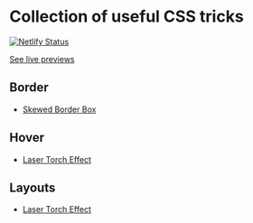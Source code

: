 # Collection of useful CSS tricks

[![Netlify Status](https://api.netlify.com/api/v1/badges/cc58008c-5c84-49d3-a7cc-c5937509e17e/deploy-status)](https://app.netlify.com/sites/css-tricks/deploys)

[See live previews](https://css-tricks.netlify.com/)

## Border

- [Skewed Border Box](https://css-tricks.netlify.com/border/Skewed-border/)

## Hover

- [Laser Torch Effect](https://css-tricks.netlify.com/hover/Laser-torch/)

## Layouts

- [Laser Torch Effect](https://css-tricks.netlify.com/layouts/Masonry/)
